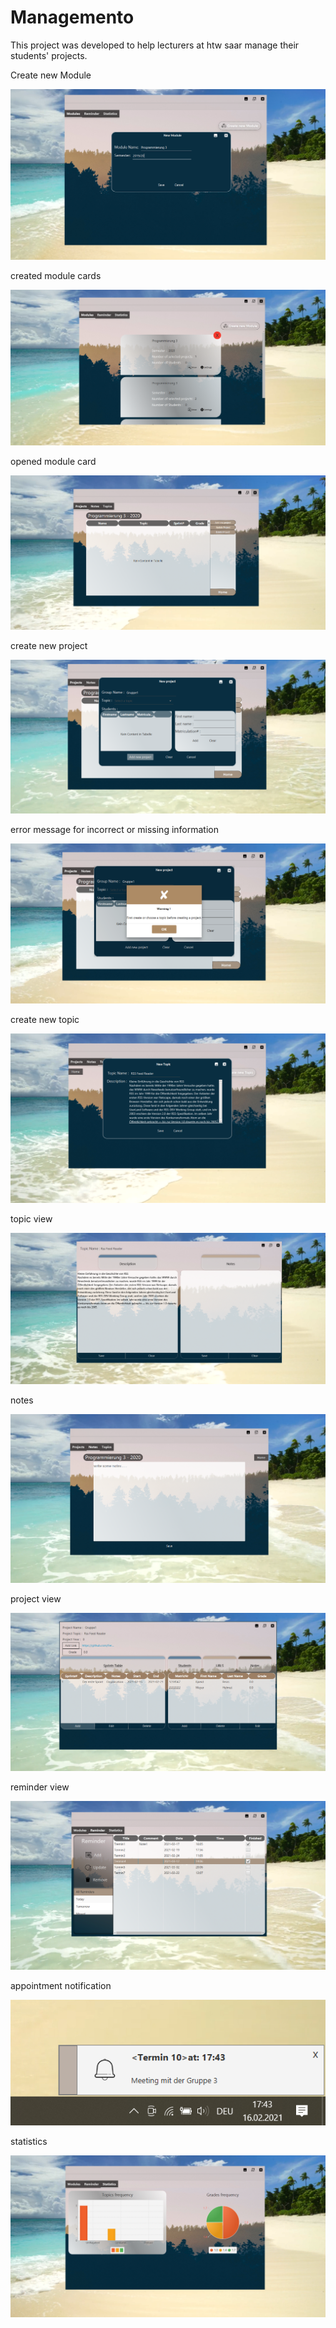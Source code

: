 # Managemento
This project was developed to help lecturers at htw saar manage their students' projects.

<p>Create new Module</p>
<img src ="screenshot/create new module.PNG">
<p>created module cards</p>
<img src ="screenshot/created module cards.PNG">
<p>opened module card</p>
<img src ="screenshot/opened module card.PNG">
<p>create new project</p>
<img src ="screenshot/create new project.PNG">
<p>error message for incorrect or missing information</p>
<img src ="screenshot/error message for incorrect or missing information.PNG">
<p>create new topic</p>
<img src ="screenshot/create new topic.PNG">
<p>topic view</p>
<img src ="screenshot/topic view.PNG">
<p>notes</p>
<img src ="screenshot/notes.PNG">
<p>project view</p>
<img src ="screenshot/project view.PNG">
<p>reminder view</p>
<img src ="screenshot/reminder view.PNG">
<p>appointment notification</p>
<img src ="screenshot/appointment notification.PNG">
<p>statistics</p>
<img src ="screenshot/statistics.PNG">
